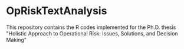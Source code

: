 # OpRiskTextAnalysis
This repository contains the R codes implemented for the Ph.D. thesis "Holistic Approach to Operational Risk: Issues, Solutions, and Decision Making"
